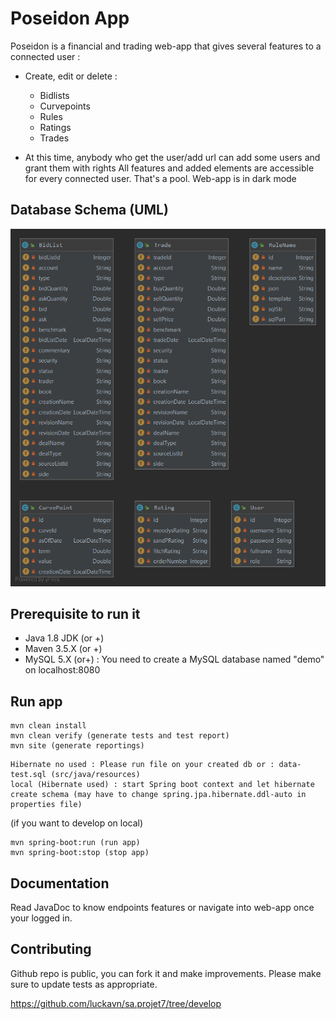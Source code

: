 # Poseidon App

Poseidon is a financial and trading web-app that gives several features to a connected user : 
- Create, edit or delete :
    - Bidlists
    - Curvepoints
    - Rules
    - Ratings
    - Trades
    
- At this time, anybody who get the user/add url can add some users and grant them with rights
All features and added elements are accessible for every connected user. That's a pool.
Web-app is in dark mode

## Database Schema (UML)

![](DiagrammeUML.png)

## Prerequisite to run it

- Java 1.8 JDK (or +)
- Maven 3.5.X (or +)
- MySQL 5.X (or+) : You need to create a MySQL database named "demo" on localhost:8080

## Run app

```mvn
mvn clean install
mvn clean verify (generate tests and test report)
mvn site (generate reportings)
```

```MyQL
Hibernate no used : Please run file on your created db or : data-test.sql (src/java/resources)
local (Hibernate used) : start Spring boot context and let hibernate create schema (may have to change spring.jpa.hibernate.ddl-auto in properties file)
```

(if you want to develop on local)
```Spring Boot
mvn spring-boot:run (run app)
mvn spring-boot:stop (stop app)
```

## Documentation
Read JavaDoc to know endpoints features or navigate into web-app once your logged in. 

## Contributing
Github repo is public, you can fork it and make improvements.
Please make sure to update tests as appropriate.

https://github.com/luckavn/sa.projet7/tree/develop
